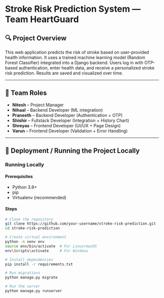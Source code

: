 # Stroke Risk Prediction System — Team HeartGuard

## 🔍 Project Overview

This web application predicts the risk of stroke based on user-provided health information. It uses a trained machine learning model (Random Forest Classifier) integrated into a Django backend. Users log in with OTP-based authentication, enter health data, and receive a personalized stroke risk prediction. Results are saved and visualized over time.

---

## 👥 Team Roles

- **Nitesh** – Project Manager  
- **Nihaal** – Backend Developer (ML integration)  
- **Praneeth** – Backend Developer (Authentication + OTP)  
- **Shishir** – Fullstack Developer (Integration + History Chart)  
- **Shreyas** – Frontend Developer (UI/UX + Page Design)  
- **Varun** – Frontend Developer (Validation + Error Handling)

---

## 🚀 Deployment / Running the Project Locally

### Running Locally

#### Prerequisites
- Python 3.8+
- pip
- Virtualenv (recommended)

#### Steps
```bash
# Clone the repository
git clone https://github.com/your-username/stroke-risk-prediction.git
cd stroke-risk-prediction

# Create virtual environment
python -m venv env
source env/bin/activate  # For Linux/macOS
env\Scripts\activate     # For Windows

# Install dependencies
pip install -r requirements.txt

# Run migrations
python manage.py migrate

# Run the server
python manage.py runserver
